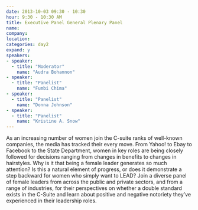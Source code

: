 ```yaml
---
date: 2013-10-03 09:30 - 10:30
hour: 9:30 - 10:30 AM
title: Executive Panel General Plenary Panel
name: 
company: 
location:
categories: day2
expand: y 
speakers:
- speaker:  
  - title: "Moderator"
    name: "Audra Bohannon"
- speaker:  
  - title: "Panelist"
    name: "Fumbi Chima"
- speaker:  
  - title: "Panelist"
    name: "Donna Johnson"
- speaker:  
  - title: "Panelist"
    name: "Kristine A. Snow"
---
```

As an increasing number of women join the C-suite ranks of well-known companies,
the media has tracked their every move. From Yahoo! to Ebay to Facebook to the State
Department, women in key roles are being closely followed for decisions ranging from
changes in benefits to changes in hairstyles. Why is it that being a female leader
generates so much attention? Is this a natural element of progress, or does it
demonstrate a step backward for women who simply want to LEAD? Join a diverse
panel of female leaders from across the public and private sectors, and from a range of
industries, for their perspectives on whether a double standard exists in the C-Suite
and learn about positive and negative notoriety they’ve experienced in their leadership
roles.